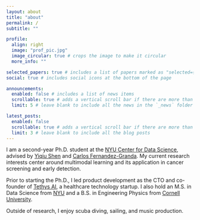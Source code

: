 ```yaml
---
layout: about
title: "about"
permalink: /
subtitle: ""

profile:
  align: right
  image: "prof_pic.jpg"
  image_circular: true # crops the image to make it circular
  more_info: ""

selected_papers: true # includes a list of papers marked as "selected={true}"
social: true # includes social icons at the bottom of the page

announcements:
  enabled: false # includes a list of news items
  scrollable: true # adds a vertical scroll bar if there are more than 3 news items
  limit: 5 # leave blank to include all the news in the `_news` folder

latest_posts:
  enabled: false
  scrollable: true # adds a vertical scroll bar if there are more than 3 new posts items
  limit: 3 # leave blank to include all the blog posts
---
```


I am a second-year Ph.D. student at the [NYU Center for Data Science](https://cds.nyu.edu/), advised by [Yiqiu Shen](https://seyiqi.github.io/) and [Carlos Fernandez-Granda](https://math.nyu.edu/~cfgranda/). My current research interests center around multimodal learning and its application in cancer screening and early detection.

Prior to starting the Ph.D., I led product development as the CTO and co-founder of [Tethys AI](https://www.tethys.ai/), a healthcare technology startup. I also hold an M.S. in Data Science from [NYU](https://cds.nyu.edu/) and a B.S. in Engineering Physics from [Cornell University](https://www.engineering.cornell.edu/aep/).

Outside of research, I enjoy scuba diving, sailing, and music production.